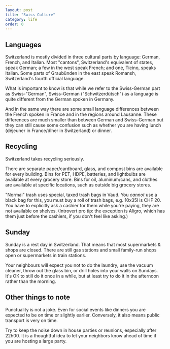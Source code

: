 ```yaml
---
layout: post
title: "Swiss Culture"
category: life
order: 0
---
```


## Languages

Switzerland is mostly divided in three cultural parts by language: German, French, and Italian.
Most "cantons", Switzerland's equivalent of states, speak German; a few in the west speak French; and one, Ticino, speaks Italian.
Some parts of Graubünden in the east speak Romansh, Switzerland's fourth official language.

What is important to know is that while we refer to the Swiss-German part as Swiss-"German", Swiss-German ("Schwitzerdütsch") as a language is quite different from the German spoken in Germany.

And in the same way there are some small language differences between the French spoken in France and in the regions around Lausanne.
These differences are much smaller than between German and Swiss-German but they can still cause some confusion such as whether you are having lunch (déjeuner in France/dîner in Switzerland) or dinner. 

## Recycling

Switzerland takes recycling seriously.

There are separate paper/cardboard, glass, and compost bins are available for every building.
Bins for PET, HDPE, batteries, and lightbulbs are available at every grocery store.
Bins for oil, aluminum/cans, and clothes are available at specific locations, such as outside big grocery stores.

"Normal" trash uses special, taxed trash bags in Vaud. You _cannot_ use a black bag for this, you must buy a roll of trash bags, e.g. 10x35l is CHF 20.
You have to explicitly ask a cashier for them while you're paying, they are not available on shelves.
(Introvert pro tip: the exception is Aligro, which has them just before the cashiers, if you don't feel like asking.)

## Sunday

Sunday is a rest day in Switzerland. That means that most supermarkets & shops are closed. There are still gas stations and small family-run shops open or supermarkets in train stations.

Your neighbours will expect you not to do the laundry, use the vacuum cleaner, throw out the glass bin, or drill holes into your walls on Sundays.
It's OK to still do it once in a while, but at least try to do it in the afternoon rather than the morning.

## Other things to note

Punctuality is not a joke. Even for social events like dinners you are expected to be on time or slightly earlier. Conversely, it also means public transport is very on time.

Try to keep the noise down in house parties or reunions, especially after 22h00. It is a thoughtful idea to let your neighbors know ahead of time if you are hosting a large party. 
